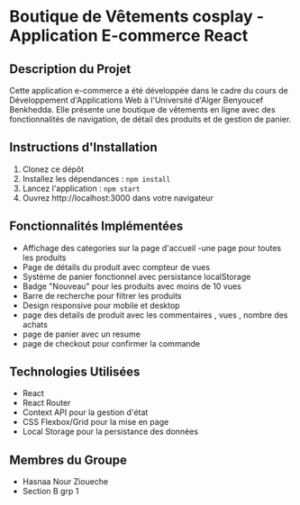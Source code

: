 # Boutique de Vêtements cosplay - Application E-commerce React

## Description du Projet
Cette application e-commerce a été développée dans le cadre du cours de Développement d'Applications Web à l'Université d'Alger Benyoucef Benkhedda. Elle présente une boutique de vêtements en ligne avec des fonctionnalités de navigation, de détail des produits et de gestion de panier.

## Instructions d'Installation
1. Clonez ce dépôt
2. Installez les dépendances : `npm install`
3. Lancez l'application : `npm start`
4. Ouvrez http://localhost:3000 dans votre navigateur

## Fonctionnalités Implémentées
- Affichage des categories sur la page d'accueil
-une page pour toutes les produits
- Page de détails du produit avec compteur de vues
- Système de panier fonctionnel avec persistance localStorage
- Badge "Nouveau" pour les produits avec moins de 10 vues
- Barre de recherche pour filtrer les produits
- Design responsive pour mobile et desktop
- page des details de produit avec les commentaires , vues , nombre des achats
- page de panier avec un resume
- page de checkout pour confirmer la commande 


## Technologies Utilisées
- React
- React Router
- Context API pour la gestion d'état
- CSS Flexbox/Grid pour la mise en page
- Local Storage pour la persistance des données

## Membres du Groupe
- Hasnaa Nour Zioueche 
- Section B grp 1
